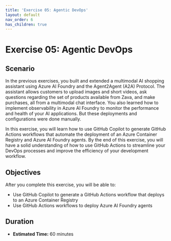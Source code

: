 ```yaml
---
title: 'Exercise 05: Agentic DevOps'
layout: default
nav_order: 6
has_children: true
---
```


# Exercise 05: Agentic DevOps

## Scenario

In the previous exercises, you built and extended a multimodal AI shopping assistant using Azure AI Foundry and the Agent2Agent (A2A) Protocol. The assistant allows customers to upload images and short videos, ask questions regarding the set of products available from Zava, and make purchases, all from a multimodal chat interface. You also learned how to implement observability in Azure AI Foundry to monitor the performance and health of your AI applications. But these deployments and configurations were done manually.

In this exercise, you will learn how to use GitHub Copilot to generate GitHub Actions workflows that automate the deployment of an Azure Container Registry and Azure AI Foundry agents. By the end of this exercise, you will have a solid understanding of how to use GitHub Actions to streamline your DevOps processes and improve the efficiency of your development workflow.

## Objectives

After you complete this exercise, you will be able to:

* Use GitHub Copilot to generate a GitHub Actions workflow that deploys to an Azure Container Registry
* Use GitHub Actions workflows to deploy Azure AI Foundry agents

## Duration

* **Estimated Time:** 60 minutes
